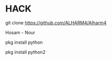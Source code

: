 # HACK

git clone https://github.com/ALHARM4/Alharm4

Hosam - Nour

pkg install python

pkg install python2
